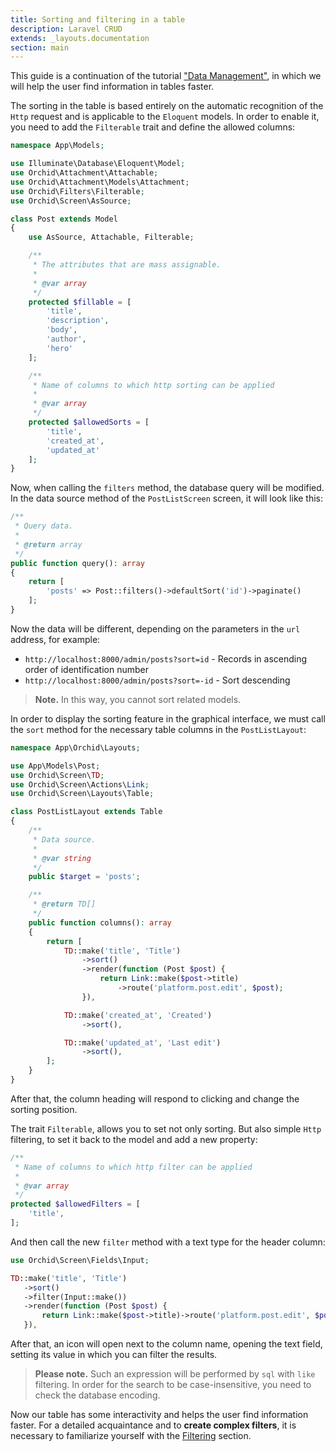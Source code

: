 ```yaml
---
title: Sorting and filtering in a table
description: Laravel CRUD
extends: _layouts.documentation
section: main
---
```


This guide is a continuation of the tutorial ["Data Management"](/en/docs/quickstart-crud), in which we will help the user find information in tables faster.

The sorting in the table is based entirely on the automatic recognition of the `Http` request and is applicable to the `Eloquent` models. 
In order to enable it, you need to add the `Filterable` trait and define the allowed columns:

```php
namespace App\Models;

use Illuminate\Database\Eloquent\Model;
use Orchid\Attachment\Attachable;
use Orchid\Attachment\Models\Attachment;
use Orchid\Filters\Filterable;
use Orchid\Screen\AsSource;

class Post extends Model
{
    use AsSource, Attachable, Filterable;

    /**
     * The attributes that are mass assignable.
     *
     * @var array
     */
    protected $fillable = [
        'title',
        'description',
        'body',
        'author',
        'hero'
    ];

    /**
     * Name of columns to which http sorting can be applied
     *
     * @var array
     */
    protected $allowedSorts = [
        'title',
        'created_at',
        'updated_at'
    ];
}
```

Now, when calling the `filters` method, the database query will be modified.
In the data source method of the `PostListScreen` screen, it will look like this:

```php
/**
 * Query data.
 *
 * @return array
 */
public function query(): array
{
    return [
        'posts' => Post::filters()->defaultSort('id')->paginate()
    ];
}
```

Now the data will be different, depending on the parameters in the `url` address, for example:

* `http://localhost:8000/admin/posts?sort=id` - Records in ascending order of identification number
* `http://localhost:8000/admin/posts?sort=-id` - Sort descending

> **Note.** In this way, you cannot sort related models.


In order to display the sorting feature in the graphical interface, we must call the `sort` method for the necessary table columns in the `PostListLayout`:

```php
namespace App\Orchid\Layouts;

use App\Models\Post;
use Orchid\Screen\TD;
use Orchid\Screen\Actions\Link;
use Orchid\Screen\Layouts\Table;

class PostListLayout extends Table
{
    /**
     * Data source.
     *
     * @var string
     */
    public $target = 'posts';

    /**
     * @return TD[]
     */
    public function columns(): array
    {
        return [
            TD::make('title', 'Title')
                ->sort()
                ->render(function (Post $post) {
                    return Link::make($post->title)
                        ->route('platform.post.edit', $post);
                }),

            TD::make('created_at', 'Created')
                ->sort(),

            TD::make('updated_at', 'Last edit')
                ->sort(),
        ];
    }
}
```


After that, the column heading will respond to clicking and change the sorting position.

The trait `Filterable`, allows you to set not only sorting. But also simple `Http` filtering, to set it back to the model and add a new property:
 
```php
/**
 * Name of columns to which http filter can be applied
 *
 * @var array
 */
protected $allowedFilters = [
    'title',
];
```
 
And then call the new `filter` method with a text type for the header column:
 
```php
use Orchid\Screen\Fields\Input;

TD::make('title', 'Title')
   ->sort()
   ->filter(Input::make())
   ->render(function (Post $post) {
       return Link::make($post->title)->route('platform.post.edit', $post);
   }),
```
 
After that, an icon will open next to the column name, opening the text field, setting its value in which you can filter the results.
 
> **Please note.** Such an expression will be performed by `sql` with `like` filtering. In order for the search to be case-insensitive, you need to check the database encoding.

Now our table has some interactivity and helps the user find information faster. For a detailed acquaintance and to **create complex filters**, it is necessary to familiarize yourself with the [Filtering](/en/docs/filters) section.
